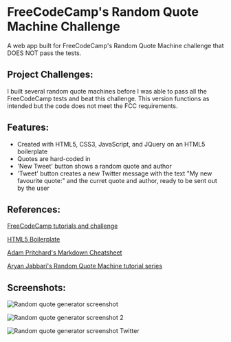 # FreeCodeCamp's Random Quote Machine Challenge

A web app built for FreeCodeCamp's Random Quote Machine challenge that DOES NOT pass the tests. 

## Project Challenges:
I built several random quote machines before I was able to pass all the FreeCodeCamp tests and beat this challenge. This version functions as intended but the code does not meet the FCC requirements. 

## Features:

- Created with HTML5, CSS3, JavaScript, and JQuery on an HTML5 boilerplate
- Quotes are hard-coded in
- 'New Tweet' button shows a random quote and author
- 'Tweet' button creates a new Twitter message with the text "My new favourite quote:" and the curret quote and author, ready to be sent out by the user

## References:

[FreeCodeCamp tutorials and challenge](https://www.freecodecamp.org/learn/front-end-libraries/front-end-libraries-projects/build-a-random-quote-machine)

[HTML5 Boilerplate](https://html5boilerplate.com/)

[Adam Pritchard's Markdown Cheatsheet](https://github.com/adam-p/markdown-here/wiki/Markdown-Cheatsheet#links)

[Aryan Jabbari's Random Quote Machine tutorial series](https://youtu.be/XnoTmO06OYo)

## Screenshots:

![Random quote generator screenshot](https://github.com/KrisztinaPap/random-quote-machine/blob/master/img/screenshot1.png "Random quote generator screenshot")

![Random quote generator screenshot 2](https://github.com/KrisztinaPap/random-quote-machine/blob/master/img/screenshot2.png "Random quote generator screenshot 2")

![Random quote generator screenshot Twitter](https://github.com/KrisztinaPap/random-quote-machine/blob/master/img/screenshot3.png "Random quote generator screenshot Twitter")
